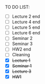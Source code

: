 TO DO LIST:

- [ ] Lecture 2 end
- [ ] Lecture 4 end
- [ ] Lecture 5 end
- [ ] Lecture 6 end
- [ ] Seminar 2
- [ ] Seminar 3
- [ ] HW2 end
- [ ] Cleaning
- [X] <s>Lecture 1</s>
- [X] <s>Seminar 1</s>
- [X] <s>Lecture 3</s>
- [X] <s>HW1</s>
